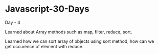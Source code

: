 # Javascript-30-Days

Day - 4

Learned about Array methods such as map, filter, reduce, sort.

Learned how we can sort array of objects using sort method, how can we get occurence of element with reduce.